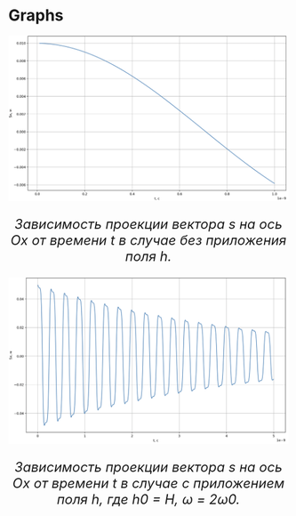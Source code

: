 # Graphs

<p align="center">
  <img src="./without_h.png"  alt="logo"/>
</p>
<p align="center" style ="font-size: 24px"><em>Зависимость проекции вектора s на ось Ox от времени t в случае без приложения поля h.</em></p>

<p align="center">
  <img src="./with_h.png"  alt="logo"/>
</p>
<p align="center" style ="font-size: 24px"><em>Зависимость проекции вектора s на ось Ox от времени t в случае с приложением поля h, где h0 = H, ω = 2ω0.</em></p>
